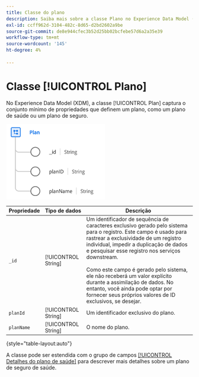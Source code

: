 ```yaml
---
title: Classe do plano
description: Saiba mais sobre a classe Plano no Experience Data Model (XDM).
exl-id: ccff962d-3104-482c-8d65-d2bd2602a9be
source-git-commit: de8e944cfec3b52d25bb02bcfebe57d6a2a35e39
workflow-type: tm+mt
source-wordcount: '145'
ht-degree: 4%

---
```


# Classe [!UICONTROL Plano]

No Experience Data Model (XDM), a classe [!UICONTROL Plan] captura o conjunto mínimo de propriedades que definem um plano, como um plano de saúde ou um plano de seguro.

![Estrutura de classe](../images/classes/plan.png)

| Propriedade | Tipo de dados | Descrição |
| --- | --- | --- |
| `_id` | [!UICONTROL String] | Um identificador de sequência de caracteres exclusivo gerado pelo sistema para o registro. Este campo é usado para rastrear a exclusividade de um registro individual, impedir a duplicação de dados e pesquisar esse registro nos serviços downstream.<br><br>Como este campo é gerado pelo sistema, ele não receberá um valor explícito durante a assimilação de dados. No entanto, você ainda pode optar por fornecer seus próprios valores de ID exclusivos, se desejar. |
| `planId` | [!UICONTROL String] | Um identificador exclusivo do plano. |
| `planName` | [!UICONTROL String] | O nome do plano. |

{style="table-layout:auto"}

A classe pode ser estendida com o grupo de campos [[!UICONTROL Detalhes do plano de saúde]](../field-groups/plan/healthcare-plan-details.md) para descrever mais detalhes sobre um plano de seguro de saúde.
